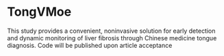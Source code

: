 # TongVMoe
This study provides a convenient, noninvasive solution for early detection and dynamic monitoring of liver fibrosis through Chinese medicine tongue diagnosis. Code will be published upon article acceptance
